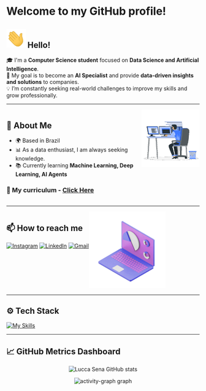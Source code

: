 # Welcome to my GitHub profile!

<h2><img src="imgs/214644152-52f47eb3-5e31-4f47-8758-05c9468d5596.gif" width="50px"> Hello!</h2>

🎓 I'm a **Computer Science student** focused on **Data Science and Artificial Intelligence**.  
🚀 My goal is to become an **AI Specialist** and provide **data-driven insights and solutions** to companies.  
💡 I’m constantly seeking real-world challenges to improve my skills and grow professionally.

---
<div style="display:flex">
<div>

  ## 👤 About Me
  - 🌍 Based in Brazil
  - 📊 As a data enthusiast, I am always seeking knowledge.
  - 📚 Currently learning **Machine Learning, Deep Learning, AI Agents**
   ### 📃 My curriculum - <a href="docs/Lucca de Sena Barbosa - Cientista de Dados.pdf">**Click Here**</a>

</div>
<div>
<img src="imgs/229223263-cf2e4b07-2615-4f87-9c38-e37600f8381a.gif" alt="Coding" width="200px" style="display">  </img>
</div>

</div>

---

<div style="display:flex">

<div>
  
  
## 📫 How to reach me

[![Instagram](https://skillicons.dev/icons?i=instagram)](https://www.instagram.com/luccasenab/) [![LinkedIn](https://skillicons.dev/icons?i=linkedin)](https://www.linkedin.com/in/lucca-sena) [![Gmail](https://skillicons.dev/icons?i=gmail)](mailto:luccasena22@gmail.com)
  
  
</div>

<div>
<img src="imgs/242390692-0b335028-1d3d-4ee5-b5b3-a373d499be7e.gif" alt="Coding" width="200px"></img>
</div>

</div>

---

  ## ⚙️ Tech Stack

  [![My Skills](https://skillicons.dev/icons?i=py,c,java,mysql,postgres,anaconda,sklearn,tensorflow,opencv,git)](https://skillicons.dev)         

---

## 📈 GitHub Metrics Dashboard  

<div align="center">
  
  ![Lucca Sena GitHub stats](https://github-readme-stats.vercel.app/api?username=luccasena&show_icons=true&theme=transparent)

  <img src="https://github-readme-activity-graph.vercel.app/graph?username=luccasena&radius=16&theme=tokyo-night&area=true&order=5" height="300" alt="activity-graph graph" />
  
</div>
